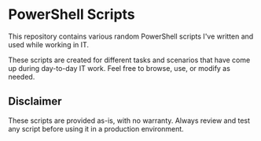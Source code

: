 # PowerShell Scripts

This repository contains various random PowerShell scripts I've written and used while working in IT. 

These scripts are created for different tasks and scenarios that have come up during day-to-day IT work. Feel free to browse, use, or modify as needed.

## Disclaimer

These scripts are provided as-is, with no warranty. Always review and test any script before using it in a production environment.
